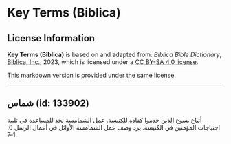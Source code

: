 # Key Terms (Biblica)

## License Information

**Key Terms (Biblica)** is based on and adapted from: _Biblica Bible Dictionary_, [Biblica, Inc.](https://www.biblica.com/), 2023, which is licensed under a [CC BY-SA 4.0 license](https://creativecommons.org/licenses/by-sa/4.0/legalcode.en).

This markdown version is provided under the same license.



--------------------------------

## شماس (id: 133902)

أتباع يسوع الذين خدموا كقادة للكنيسة. عمل الشمامسة بجد للمساعدة في تلبية احتياجات المؤمنين في الكنيسة. يرد وصف عمل الشمامسة الأوائل في أعمال الرسل 6: 1–7\.


